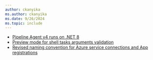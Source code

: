 ```yaml
---
author: ckanyika
ms.author: ckanyika
ms.date: 9/26/2024
ms.topic: include
---
```


- [Pipeline Agent v4 runs on .NET 8](#pipeline-agent-v4-runs-on-net-8)
- [Preview mode for shell tasks arguments validation](#preview-mode-for-shell-tasks-arguments-validation)
- [Revised naming convention for Azure service connections and App registrations](#revised-naming-convention-for-azure-service-connections-and-app-registrations)
